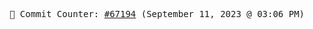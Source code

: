 <p align="center">
    <samp>
        📮 Commit Counter: <a href="https://github.com/Javascript-void0/Javascript-void0/commits/main">#67194</a> (September 11, 2023 @ 03:06 PM)
    </samp>
</p>